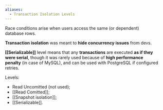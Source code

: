 ```yaml
---
aliases:
  - Transaction Isolation Levels
---
```

Race conditions arise when users access the same (or dependent) database rows. 

**Transaction isolation** was meant to **hide concurrency issues** from devs. 

**[[Serializable]]** level means that any **transactions** are executed **as if they were serial**, though it was rarely used because of 
**high performance penalty** (in case of MySQL), and can be used with PostgreSQL if configured retries.

Levels:
- Read Uncomitted (not used);
- [[Read Comitted]];
- [[Snapshot isolation]];
- [[Serializable]].
